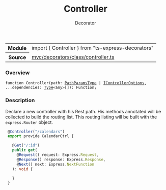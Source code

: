 <header class="symbol-info-header">    <h1 id="controller">Controller</h1>    <label class="symbol-info-type-label decorator">Decorator</label>      </header>
<section class="symbol-info">      <table class="is-full-width">        <tbody>        <tr>          <th>Module</th>          <td>            <div class="lang-typescript">                <span class="token keyword">import</span> { Controller }                 <span class="token keyword">from</span>                 <span class="token string">"ts-express-decorators"</span>                            </div>          </td>        </tr>        <tr>          <th>Source</th>          <td>            <a href="https://romakita.github.io/ts-express-decorators/#//blob/v2.7.0/src/mvc/decorators/class/controller.ts#L0-L0">                mvc/decorators/class/controller.ts            </a>        </td>        </tr>                </tbody>      </table>    </section>

### Overview

<pre><code class="typescript-lang">function <span class="token function">Controller</span><span class="token punctuation">(</span>path<span class="token punctuation">:</span> <a href="#api/common/mvc/pathparamstype"><span class="token">PathParamsType</span></a> | <a href="#api/common/mvc/icontrolleroptions"><span class="token">IControllerOptions</span></a><span class="token punctuation">,</span> ...dependencies<span class="token punctuation">:</span> <a href="#api/common/core/type"><span class="token">Type</span></a><<span class="token keyword">any</span>><span class="token punctuation">[</span><span class="token punctuation">]</span><span class="token punctuation">)</span><span class="token punctuation">:</span> Function<span class="token punctuation">;</span></code></pre>

### Description

Declare a new controller with his Rest path. His methods annotated will be collected to build the routing list.
This routing listing will be built with the `express.Router` object.

```typescript
 @Controller("/calendars")
 export provide CalendarCtrl {

   @Get("/:id")
   public get(
     @Request() request: Express.Request,
     @Response() response: Express.Response,
     @Next() next: Express.NextFunction
   ): void {

   }
 }
```
